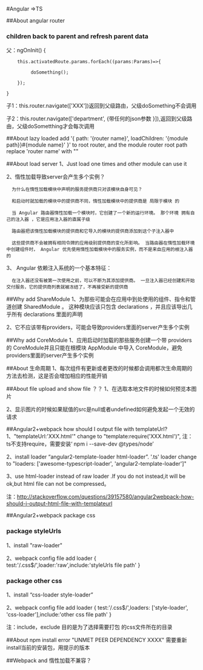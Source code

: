 #Angular =>TS

##About angular router
### children back to parent and refresh parent data
   父：ngOnInit() {

        this.activatedRoute.params.forEach((params:Params)=>{

             doSomething();

        });

    } 
    
  子1：this.router.navigate(['XXX'])返回到父级路由，父级doSomething不会调用 
  
  子2：this.router.navigate(['department', {带任何的json参数 }]),返回到父级路由，父级doSometthing才会每次调用
  
   
##About lazy loaded 
 add  '{ path: '{router name}', loadChildren: '{module path}}#{module name}' }' to root router, and the module router root path replace 'router name' with "" 
 

##About load server
 1、Just load one times and other module can use it
 
 2、惰性加载导致server会产生多个实例？ 

      为什么在惰性加载模块中声明的服务提供商只对该模块自身可见？
      
      和启动时就加载的模块中的提供商不同，惰性加载模块中的提供商是 局限于模块 的
      
      当 Angular 路由器惰性加载一个模块时，它创建了一个新的运行环境。 那个环境 拥有自己的注入器 ，它是应用注入器的直属子级
      
      路由器把该惰性加载模块的提供商和它导入的模块的提供商添加到这个子注入器中
      
      这些提供商不会被拥有相同令牌的应用级别提供商的变化所影响。 当路由器在惰性加载环境中创建组件时， Angular 优先使用惰性加载模块中的服务实例，而不是来自应用的根注入器的
      
 3、 Angular 依赖注入系统的一个基本特征：
 
      在注入器还没有被第一次使用之前，可以不断为其添加提供商。 一旦注入器已经创建和开始交付服务，它的提供商列表就被冻结了，不再接受新的提供商
      

##Why add ShareModule
 1、为那些可能会在应用中到处使用的组件、指令和管道创建 SharedModule 。 这种模块应该只包含 declarations ，并且应该导出几乎所有 declarations 里面的声明
 
 2、它不应该带有providers，可能会导致providers里面的server产生多个实例

##Why add CoreModule
 1、应用启动时加载的那些服务创建一个带 providers 的 CoreModule并且只能在根模块 AppModule 中导入 CoreModule，避免providers里面的server产生多个实例

##About 生命周期
 1、每次组件有更新或者更改的时候都会调用都次生命周期的方法去检测，这是否会增加相应的性能开销

##About file upload and show file ？？
 1、在选取本地文件的时候如何预览本图片
 
 2、显示图片的时候如果赋值的src是null或者undefined如何避免发起一个无效的请求

##Angular2+webpack how should I output file with templateUrl?
 1、"templateUrl:'XXX.html'" change to "template:require('XXX.html')", 注：ts不支持require，需要安装‘ npm i --save-dev @types/node’ 
 
 2、install loader “angular2-template-loader html-loader”. '.ts' loader change to "loaders: ['awesome-typescript-loader', 'angular2-template-loader']" 
 
 3、use html-loader instead of raw loader .If you do not instead,it will be ok,but html file can not be compressed。

 注：http://stackoverflow.com/questions/39157580/angular2webpack-how-should-i-output-html-file-with-templateurl

##Angular2+webpack package css 
### package styleUrls 
 1、install "raw-loader" 
 
 2、webpack config file add loader { test:'/\.css$/',loader:'raw',include:'styleUrls file path' }
 
### package other css
 1、install “css-loader style-loader”

 2、webpack config file add loader { test:'/\.css$/',loaders: ['style-loader', 'css-loader'],include:'other css file path' }
 
 注：include，exclude 目的是为了选择需要打包 的css文件所在的目录

 
##About npm install error "UNMET PEER DEPENDENCY XXXX"
  需要重新install当前的安装包，用提示的版本

##Webpack and 惰性加载不兼容？
 
  